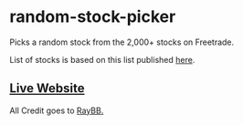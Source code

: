 # random-stock-picker
Picks a random stock from the 2,000+ stocks on Freetrade.

List of stocks is based on this list published [here](https://docs.google.com/spreadsheets/d/14Ep-CmoqWxrMU8HshxthRcdRW8IsXvh3n2-ZHVCzqzQ/edit#gid=1855920257).

## [Live Website](https://biain.github.io/random-freetrade-stock-picker/)

All Credit goes to [RayBB.](https://github.com/RayBB/random-stock-picker)
